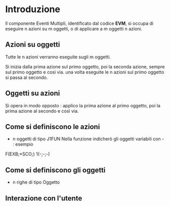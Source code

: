 # Introduzione
Il componente Eventi Multipli, identificato dal codice **EVM**, si occupa di eseguire n azioni su m oggetti, o di applicare a m oggetti n azioni.

## Azioni su oggetti
Tutte le n azioni verranno eseguite sugli m oggetti.

Si inizia dalla prima azione sul primo oggetto, poi la seconda azione, sempre sul primo oggetto e così via. una volta eseguite le n azioni sul primo oggetto si passa al secondo.

## Oggetti su azioni
Si opera in modo opposto :  applico la prima azione al primo oggetto, poi la prima azione al secondo e così via.

## Come si definiscono le azioni
- n oggetti di tipo J1FUN
Nella funzione indicherò gli oggetti variabili con - :  esempio

F(EXB;\*SCO;) 1(-;-;-)

## Come si definiscono gli oggetti
- n righe di tipo Oggetto

## Interazione con l'utente
